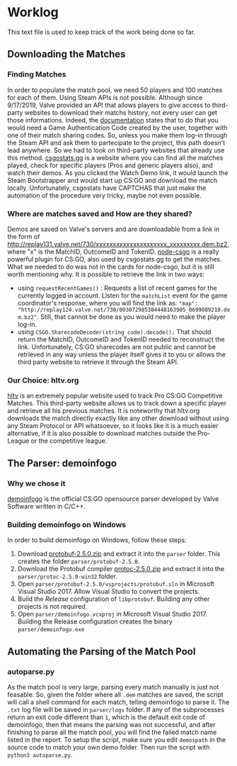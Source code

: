 # Worklog

This text file is used to keep track of the work being done so far.

## Downloading the Matches

### Finding Matches
In order to populate the match pool, we need 50 players and 100 matches for each of them. Using Steam APIs is not possible. 
Although since 9/17/2019, Valve provided an API that allows players to give access to third-party websites to download their matchs history, not every user can get those informations. Indeed, the [documentation](https://developer.valvesoftware.com/wiki/Counter-Strike:_Global_Offensive_Access_Match_History) states that to do that you would need a Game Authentication Code created by the user, together with one of their match sharing codes. So, unless you make them log-in through the Steam API and ask them to partecipate to the project, this path doesn't lead anywhere.
So we had to look on third-party websites that already use this method. [csgostats.gg](https://csgostats.gg) is a website where you can find all the matches played, check for specific players (Pros and generic players also), and watch their demos. As you clicked the Watch Demo link, it would launch the Steam Bootstrapper and would start up CS:GO and download the match locally. Unfortunately, csgostats have CAPTCHAS that just make the automation of the procedure very tricky, maybe not even possible.

### Where are matches saved and How are they shared?
Demos are saved on Valve's servers and are downloadable from a link in the form of http://replay131.valve.net/730/xxxxxxxxxxxxxxxxxxxxx_xxxxxxxxx.dem.bz2, where "x" is the MatchID, OutcomeID and TokenID.
[node-csgo](https://github.com/joshuaferrara/node-csgo) is a really powerful plugin for CS:GO, also used by csgostats.gg to get the matches.
What we needed to do was not in the cards for node-csgo, but it is still worth mentioning why. It is possible to retrieve the link in two ways:
- using `requestRecentGames()` : Requests a list of recent games for the currently logged in account. Listen for the `matchList` event for the game coordinator's response, where you will find the link as:  `"map": "http://replay124.valve.net/730/003072985384448163905_0699089210.dem.bz2"`. Still, that cannot be done as you would need to make the player log-in.
- using `CSGO.SharecodeDecoder(string code).decode();` That should return the MatchID, OutcomeID and TokenID needed to reconstruct the link.
Unfortunately, CS:GO sharecodes are not public and cannot be retrieved in any way unless the player itself gives it to you or allows the third party website to retrieve it through the Steam API.

### Our Choice: hltv.org

[hltv](https://hltv.org) is an extremely popular website used to track Pro CS:GO Competitive Matches.
This third-party website allows us to track down a specific player and retrieve all his previous matches. It is noteworthy that hltv.org downloads the match directly exactly like any other download without using any Steam Protocol or API whatsoever, so it looks like it is a much easier alternative, if it is also possible to download matches outside the Pro-League or the competitive league.

## The Parser: demoinfogo

### Why we chose it

[demoinfogo](https://github.com/ValveSoftware/csgo-demoinfo) is the official CS:GO opensource parser developed by Valve Software written in C/C++.

### Building demoinfogo on Windows

In order to build demoinfogo on Windows, follow these steps:

1. Download [protobuf-2.5.0.zip](https://github.com/google/protobuf/releases/download/v2.5.0/protobuf-2.5.0.zip) and extract it into the `parser` folder. This creates the folder `parser/protobuf-2.5.0`.
2. Download the Protobuf compiler [protoc-2.5.0.zip](https://github.com/google/protobuf/releases/download/v2.5.0/protoc-2.5.0-win32.zip) and extract it into the `parser/protoc-2.5.0-win32` folder.
3. Open `parser/protobuf-2.5.0/vsprojects/protobuf.sln` in Microsoft Visual Studio 2017. Allow Visual Studio to convert the projects.
4. Build the *Release* configuration of `libprotobuf`. Building any other projects is not required.
5. Open `parser/demoinfogo.vcxproj` in Microsoft Visual Studio 2017. Building the Release configuration creates the binary `parser/demoinfogo.exe`

## Automating the Parsing of the Match Pool

### autoparse.py

As the match pool is very large, parsing every match manually is just not feasable.
So, given the folder where all `.dem` matches are saved, the script will call a shell command for each match, telling demoinfogo to parse it. The `.txt` log file will be saved in `parser/logs` folder.
If any of the subprocesses return an exit code different than `1`, which is the default exit code of demoinfogo, then that means the parsing was not successful, and after finishing to parse all the match pool, you will find the failed match name listed in the report.
To setup the script, make sure you edit `demospath` in the source code to match your own demo folder. Then run the script with `python3 autoparse.py`.

